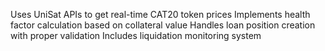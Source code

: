 

Uses UniSat APIs to get real-time CAT20 token prices
Implements health factor calculation based on collateral value
Handles loan position creation with proper validation
Includes liquidation monitoring system